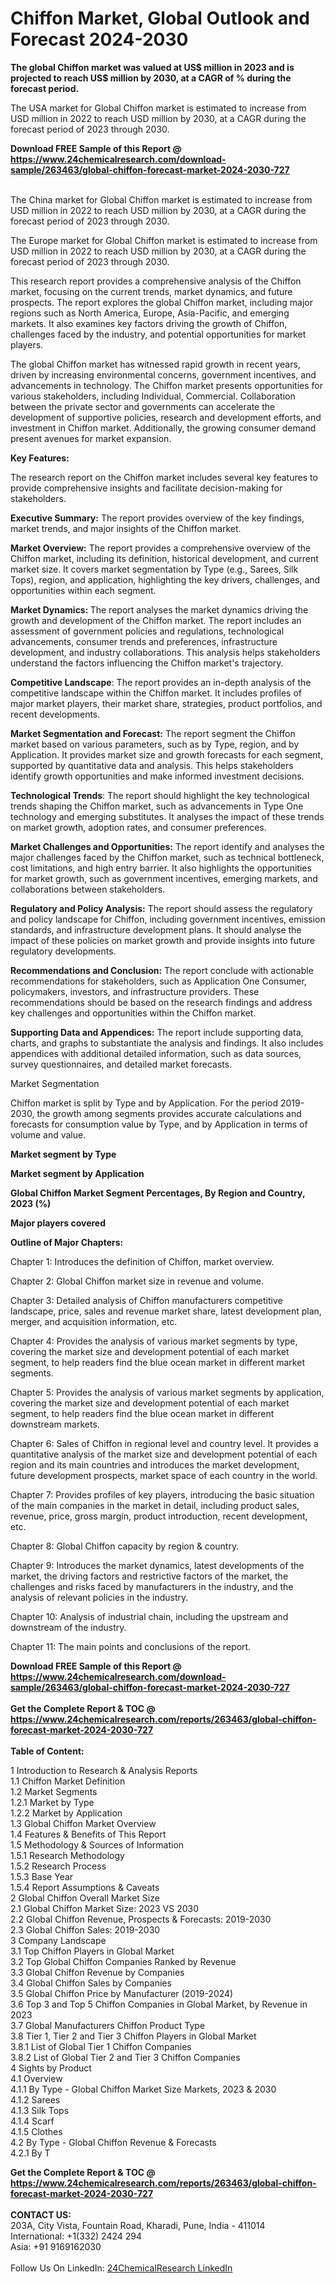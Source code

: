 <h1>Chiffon Market, Global Outlook and Forecast 2024-2030</h1><p><strong>The global Chiffon market was valued at US$ million in 2023 and is projected to reach US$ million by 2030, at a CAGR of % during the forecast period.</strong></p><p>
</p><p>The USA market for Global Chiffon market is estimated to increase from USD million in 2022 to reach USD million by 2030, at a CAGR during the forecast period of 2023 through 2030.</p><div><b>Download FREE Sample of this Report @ 
            <a href="https://www.24chemicalresearch.com/download-sample/263463/global-chiffon-forecast-market-2024-2030-727">
            https://www.24chemicalresearch.com/download-sample/263463/global-chiffon-forecast-market-2024-2030-727</a></b></div><br><p>
</p><p>The China market for Global Chiffon market is estimated to increase from USD million in 2022 to reach USD million by 2030, at a CAGR during the forecast period of 2023 through 2030.</p><p>
</p><p>The Europe market for Global Chiffon market is estimated to increase from USD million in 2022 to reach USD million by 2030, at a CAGR during the forecast period of 2023 through 2030.</p><p>
</p><p>This research report provides a comprehensive analysis of the Chiffon market, focusing on the current trends, market dynamics, and future prospects. The report explores the global Chiffon market, including major regions such as North America, Europe, Asia-Pacific, and emerging markets. It also examines key factors driving the growth of Chiffon, challenges faced by the industry, and potential opportunities for market players.</p><p>
The global Chiffon market has witnessed rapid growth in recent years, driven by increasing environmental concerns, government incentives, and advancements in technology. The Chiffon market presents opportunities for various stakeholders, including Individual, Commercial. Collaboration between the private sector and governments can accelerate the development of supportive policies, research and development efforts, and investment in Chiffon market. Additionally, the growing consumer demand present avenues for market expansion.</p><p>
<strong>Key Features:</strong></p><p>
The research report on the Chiffon market includes several key features to provide comprehensive insights and facilitate decision-making for stakeholders.</p><p>
<strong>Executive Summary:</strong> The report provides overview of the key findings, market trends, and major insights of the Chiffon market.</p><p>
<strong>Market Overview:</strong> The report provides a comprehensive overview of the Chiffon market, including its definition, historical development, and current market size. It covers market segmentation by Type (e.g., Sarees, Silk Tops), region, and application, highlighting the key drivers, challenges, and opportunities within each segment.</p><p>
<strong>Market Dynamics: </strong>The report analyses the market dynamics driving the growth and development of the Chiffon market. The report includes an assessment of government policies and regulations, technological advancements, consumer trends and preferences, infrastructure development, and industry collaborations. This analysis helps stakeholders understand the factors influencing the Chiffon market's trajectory.</p><p>
<strong>Competitive Landscape</strong>: The report provides an in-depth analysis of the competitive landscape within the Chiffon market. It includes profiles of major market players, their market share, strategies, product portfolios, and recent developments.</p><p>
<strong>Market Segmentation and Forecast:</strong> The report segment the Chiffon market based on various parameters, such as by Type, region, and by Application. It provides market size and growth forecasts for each segment, supported by quantitative data and analysis. This helps stakeholders identify growth opportunities and make informed investment decisions.</p><p>
<strong>Technological Trends</strong>: The report should highlight the key technological trends shaping the Chiffon market, such as advancements in Type One technology and emerging substitutes. It analyses the impact of these trends on market growth, adoption rates, and consumer preferences.</p><p>
<strong>Market Challenges and Opportunities:</strong> The report identify and analyses the major challenges faced by the Chiffon market, such as technical bottleneck, cost limitations, and high entry barrier. It also highlights the opportunities for market growth, such as government incentives, emerging markets, and collaborations between stakeholders.</p><p>
<strong>Regulatory and Policy Analysis:</strong> The report should assess the regulatory and policy landscape for Chiffon, including government incentives, emission standards, and infrastructure development plans. It should analyse the impact of these policies on market growth and provide insights into future regulatory developments.</p><p>
<strong>Recommendations and Conclusion:</strong> The report conclude with actionable recommendations for stakeholders, such as Application One Consumer, policymakers, investors, and infrastructure providers. These recommendations should be based on the research findings and address key challenges and opportunities within the Chiffon market.</p><p>
<strong>Supporting Data and Appendices:</strong> The report include supporting data, charts, and graphs to substantiate the analysis and findings. It also includes appendices with additional detailed information, such as data sources, survey questionnaires, and detailed market forecasts.</p><p>
Market Segmentation</p><p>
Chiffon market is split by Type and by Application. For the period 2019-2030, the growth among segments provides accurate calculations and forecasts for consumption value by Type, and by Application in terms of volume and value.</p><p>
<strong>Market segment by Type</strong></p><p>
</p><p>
</p><p><strong>Market segment by Application</strong></p><p>
</p><p>
</p><p><strong>Global Chiffon Market Segment Percentages, By Region and Country, 2023 (%)</strong></p><p>
</p><p>
</p><p><strong>Major players covered</strong></p><p>
</p><p>
</p><p><strong>Outline of Major Chapters:</strong></p><p>
Chapter 1: Introduces the definition of Chiffon, market overview.</p><p>
Chapter 2: Global Chiffon market size in revenue and volume.</p><p>
Chapter 3: Detailed analysis of Chiffon manufacturers competitive landscape, price, sales and revenue market share, latest development plan, merger, and acquisition information, etc.</p><p>
Chapter 4: Provides the analysis of various market segments by type, covering the market size and development potential of each market segment, to help readers find the blue ocean market in different market segments.</p><p>
Chapter 5: Provides the analysis of various market segments by application, covering the market size and development potential of each market segment, to help readers find the blue ocean market in different downstream markets.</p><p>
Chapter 6: Sales of Chiffon in regional level and country level. It provides a quantitative analysis of the market size and development potential of each region and its main countries and introduces the market development, future development prospects, market space of each country in the world.</p><p>
Chapter 7: Provides profiles of key players, introducing the basic situation of the main companies in the market in detail, including product sales, revenue, price, gross margin, product introduction, recent development, etc.</p><p>
Chapter 8: Global Chiffon capacity by region &amp; country.</p><p>
Chapter 9: Introduces the market dynamics, latest developments of the market, the driving factors and restrictive factors of the market, the challenges and risks faced by manufacturers in the industry, and the analysis of relevant policies in the industry.</p><p>
Chapter 10: Analysis of industrial chain, including the upstream and downstream of the industry.</p><p>
Chapter 11: The main points and conclusions of the report.</p><div><b>Download FREE Sample of this Report @ 
            <a href="https://www.24chemicalresearch.com/download-sample/263463/global-chiffon-forecast-market-2024-2030-727">
            https://www.24chemicalresearch.com/download-sample/263463/global-chiffon-forecast-market-2024-2030-727</a></b></div><br><div><b>Get the Complete Report & TOC @ 
            <a href="https://www.24chemicalresearch.com/reports/263463/global-chiffon-forecast-market-2024-2030-727">
            https://www.24chemicalresearch.com/reports/263463/global-chiffon-forecast-market-2024-2030-727</a></b></div><br>
            <b>Table of Content:</b><p>1 Introduction to Research & Analysis Reports<br />
    1.1 Chiffon Market Definition<br />
    1.2 Market Segments<br />
        1.2.1 Market by Type<br />
        1.2.2 Market by Application<br />
    1.3 Global Chiffon Market Overview<br />
    1.4 Features & Benefits of This Report<br />
    1.5 Methodology & Sources of Information<br />
        1.5.1 Research Methodology<br />
        1.5.2 Research Process<br />
        1.5.3 Base Year<br />
        1.5.4 Report Assumptions & Caveats<br />
2 Global Chiffon Overall Market Size<br />
    2.1 Global Chiffon Market Size: 2023 VS 2030<br />
    2.2 Global Chiffon Revenue, Prospects & Forecasts: 2019-2030<br />
    2.3 Global Chiffon Sales: 2019-2030<br />
3 Company Landscape<br />
    3.1 Top Chiffon Players in Global Market<br />
    3.2 Top Global Chiffon Companies Ranked by Revenue<br />
    3.3 Global Chiffon Revenue by Companies<br />
    3.4 Global Chiffon Sales by Companies<br />
    3.5 Global Chiffon Price by Manufacturer (2019-2024)<br />
    3.6 Top 3 and Top 5 Chiffon Companies in Global Market, by Revenue in 2023<br />
    3.7 Global Manufacturers Chiffon Product Type<br />
    3.8 Tier 1, Tier 2 and Tier 3 Chiffon Players in Global Market<br />
        3.8.1 List of Global Tier 1 Chiffon Companies<br />
        3.8.2 List of Global Tier 2 and Tier 3 Chiffon Companies<br />
4 Sights by Product<br />
    4.1 Overview<br />
        4.1.1 By Type - Global Chiffon Market Size Markets, 2023 & 2030<br />
        4.1.2 Sarees<br />
        4.1.3 Silk Tops<br />
        4.1.4 Scarf<br />
        4.1.5 Clothes<br />
    4.2 By Type - Global Chiffon Revenue & Forecasts<br />
        4.2.1 By T</p><div><b>Get the Complete Report & TOC @ 
            <a href="https://www.24chemicalresearch.com/reports/263463/global-chiffon-forecast-market-2024-2030-727">
            https://www.24chemicalresearch.com/reports/263463/global-chiffon-forecast-market-2024-2030-727</a></b></div><br><b>CONTACT US:</b><br>
            203A, City Vista, Fountain Road, Kharadi, Pune, India - 411014<br>
            International: +1(332) 2424 294<br>
            Asia: +91 9169162030 <br><br>
            Follow Us On LinkedIn: <a href="https://www.linkedin.com/company/24chemicalresearch/">24ChemicalResearch LinkedIn</a>